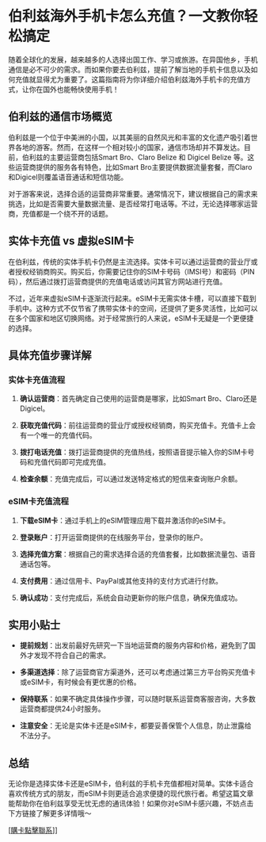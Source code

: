 # 伯利兹海外手机卡怎么充值？一文教你轻松搞定

随着全球化的发展，越来越多的人选择出国工作、学习或旅游。在异国他乡，手机通信是必不可少的需求。而如果你要去伯利兹，提前了解当地的手机卡信息以及如何充值就显得尤为重要了。这篇指南将为你详细介绍伯利兹海外手机卡的充值方式，让你在国外也能畅快使用手机！

## 伯利兹的通信市场概览

伯利兹是一个位于中美洲的小国，以其美丽的自然风光和丰富的文化遗产吸引着世界各地的游客。然而，在这样一个相对较小的国家，通信市场却并不算发达。目前，伯利兹的主要运营商包括Smart Bro、Claro Belize 和 Digicel Belize 等。这些运营商提供的服务各有特色，比如Smart Bro主要提供数据流量套餐，而Claro和Digicel则覆盖语音通话和短信功能。

对于游客来说，选择合适的运营商非常重要。通常情况下，建议根据自己的需求来挑选，比如是否需要大量数据流量、是否经常打电话等。不过，无论选择哪家运营商，充值都是一个绕不开的话题。

## 实体卡充值 vs 虚拟eSIM卡

在伯利兹，传统的实体手机卡仍然是主流选择。实体卡可以通过运营商的营业厅或者授权经销商购买。购买后，你需要记住你的SIM卡号码（IMSI号）和密码（PIN码），然后通过拨打运营商提供的充值电话或访问其官方网站进行充值。

不过，近年来虚拟eSIM卡逐渐流行起来。eSIM卡无需实体卡槽，可以直接下载到手机中。这种方式不仅节省了携带实体卡的空间，还提供了更多灵活性，比如可以在多个国家和地区切换网络。对于经常旅行的人来说，eSIM卡无疑是一个更便捷的选择。

## 具体充值步骤详解

### 实体卡充值流程

1. **确认运营商**：首先确定自己使用的运营商是哪家，比如Smart Bro、Claro还是Digicel。
   
2. **获取充值代码**：前往运营商的营业厅或授权经销商，购买充值卡。充值卡上会有一个唯一的充值代码。

3. **拨打电话充值**：拨打运营商提供的充值热线，按照语音提示输入你的SIM卡号码和充值代码即可完成充值。

4. **检查余额**：充值完成后，可以通过发送特定格式的短信来查询账户余额。

### eSIM卡充值流程

1. **下载eSIM卡**：通过手机上的eSIM管理应用下载并激活你的eSIM卡。

2. **登录账户**：打开运营商提供的在线服务平台，登录你的账户。

3. **选择充值方案**：根据自己的需求选择合适的充值套餐，比如数据流量包、语音通话包等。

4. **支付费用**：通过信用卡、PayPal或其他支持的支付方式进行付款。

5. **确认成功**：支付完成后，系统会自动更新你的账户信息，确保充值成功。

## 实用小贴士

- **提前规划**：出发前最好先研究一下当地运营商的服务内容和价格，避免到了国外才发现不符合自己的需求。
  
- **多渠道选择**：除了运营商官方渠道外，还可以考虑通过第三方平台购买充值卡或eSIM卡，有时候会有更优惠的价格。

- **保持联系**：如果不确定具体操作步骤，可以随时联系运营商客服咨询，大多数运营商都提供24小时服务。

- **注意安全**：无论是实体卡还是eSIM卡，都要妥善保管个人信息，防止泄露给不法分子。

## 总结

无论你是选择实体卡还是eSIM卡，伯利兹的手机卡充值都相对简单。实体卡适合喜欢传统方式的朋友，而eSIM卡则更适合追求便捷的现代旅行者。希望这篇文章能帮助你在伯利兹享受无忧无虑的通讯体验！如果你对eSIM卡感兴趣，不妨点击下方链接了解更多详情哦～

[[購卡點擊聯系](https://t.me/s/esim1088)]]